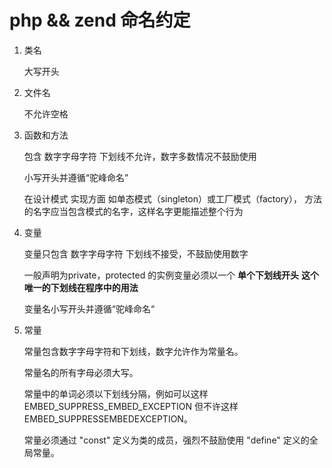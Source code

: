 php && zend 命名约定
===

1. 类名  

	大写开头

2. 文件名

	不允许空格

3. 函数和方法

	包含 数字字母字符 下划线不允许，数字多数情况不鼓励使用

	小写开头并遵循“驼峰命名”

	在设计模式 实现方面 如单态模式（singleton）或工厂模式（factory）， 方法的名字应当包含模式的名字，这样名字更能描述整个行为

4. 变量  

	变量只包含 数字字母字符 下划线不接受，不鼓励使用数字

	一般声明为private，protected 的实例变量必须以一个 **单个下划线开头** **这个唯一的下划线在程序中的用法**

	变量名小写开头并遵循“驼峰命名“

5. 常量

	常量包含数字字母字符和下划线，数字允许作为常量名。

	常量名的所有字母必须大写。

	常量中的单词必须以下划线分隔，例如可以这样 EMBED_SUPPRESS_EMBED_EXCEPTION 但不许这样 EMBED_SUPPRESSEMBEDEXCEPTION。

	常量必须通过 "const" 定义为类的成员，强烈不鼓励使用 "define" 定义的全局常量。